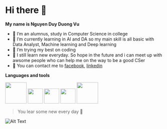 # Hi there 👋

**My name is Nguyen Duy Duong Vu**

- 👦 I’m an alumnus, study in Computer Science in college
- 🌱 I’m currently learning in AI and DA so my main skill is all basic with Data Analyst, Machine learning and Deep learning
- 🤔 I’m trying my best on coding
- 💨 I still learn new everyday. So hope in the future and i can meet up with awsome people who can help me on the way to be a good CSer
- 💬 You can contact me to [facebook](https://www.facebook.com/NDDV.3009/), [linkedin](https://www.linkedin.com/in/nguyen-duy-duong-vu-1993641a7/)

**Languages and tools**

<img src="http://store-images.s-microsoft.com/image/apps.17873.13648462386301114.3b479b74-ea3a-46fc-805f-fa37ceb5c94d.5c120fd9-8101-497f-9b14-f6e18aae5492" width="68" height="68" > <img src="https://cdn-icons-png.flaticon.com/512/2772/2772165.png" width="48" height="48" > <img src="https://colab.research.google.com/img/colab_favicon_256px.png" width="48" height="48" > <img src="https://firebase.google.com/downloads/brand-guidelines/PNG/logo-vertical.png" width="48" height="48" > <img src="https://encrypted-tbn0.gstatic.com/images?q=tbn:ANd9GcRGphnnmzzZk0ZWlG8uwxSDHEWSYMrbLfKb7w&usqp=CAU" width="68" height="68" >

> You lear some new every day :sparkling_heart:

![Alt Text](https://raw.githubusercontent.com/gist/patevs/b007a0e98fb216438d4cbf559fac4166/raw/88f20c9d749d756be63f22b09f3c4ac570bc5101/programming.gif)

